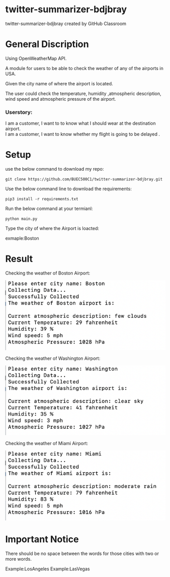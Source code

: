 # twitter-summarizer-bdjbray
twitter-summarizer-bdjbray created by GitHub Classroom

# General Discription
Using OpenWeatherMap API.

A module for users to be able to check the weather of any of the airports in USA.

Given the city name of where the airport is located.

The user could check the temperature, humidity ,atmospheric description, wind speed and atmospheric pressure of the airport.

### Userstory:

I am a customer, I want to to know what I should wear at the destination airport.<br/>
I am a customer, I want to know whether my flight is going to be delayed .


# Setup

use the below command to download my repo:

`git clone https://github.com/BUEC500C1/twitter-summarizer-bdjbray.git`

Use the below command line to download the requirements:

`pip3 install -r requirements.txt`

Run the below command at your termianl:

`python main.py`

Type the city of where the Airport is loacted:

exmaple:Boston

# Result 
Checking the weather of Boston Airport:

![image](https://github.com/BUEC500C1/twitter-summarizer-bdjbray/blob/master/imgages/Boston.png)

Checking the weather of Washington Airport:

![image](https://github.com/BUEC500C1/twitter-summarizer-bdjbray/blob/master/imgages/Washington.png)

Checking the weather of Miami Airport:

![image](https://github.com/BUEC500C1/twitter-summarizer-bdjbray/blob/master/imgages/Miami.png)


# Important Notice 

There should be no space between the words for those cities with two or more words.

Example:LosAngeles 
Example:LasVegas


